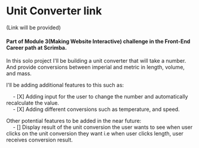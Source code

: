 # Unit Converter link

(Link will be provided)

#### Part of Module 3(Making Website Interactive) challenge in the Front-End Career path at Scrimba.

In this solo project I'll be building a unit converter that will take a number. And provide conversions between imperial and metric in length, volume, and mass.

I'll be adding additional features to this such as:

&ensp;&ensp; - [X] Adding input for the user to change the number and automatically recalculate the value.\
&ensp;&ensp; - [X] Adding different conversions such as temperature, and speed.

Other potential features to be added in the near future:\
&ensp;&ensp; - [] Display result of the unit conversion the user wants to see when user clicks on the unit conversion they want i.e when user clicks length, user receives conversion result.
